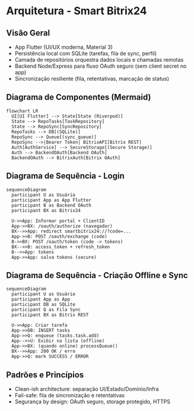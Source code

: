 # Arquitetura - Smart Bitrix24

## Visão Geral
- App Flutter (UI/UX moderna, Material 3)
- Persistência local com SQLite (tarefas, fila de sync, perfil)
- Camada de repositórios orquestra dados locais e chamadas remotas
- Backend Node/Express para fluxo OAuth seguro (sem client secret no app)
- Sincronização resiliente (fila, retentativas, marcação de status)

## Diagrama de Componentes (Mermaid)
```mermaid
flowchart LR
  UI[UI Flutter] --> State[State (Riverpod)]
  State --> RepoTasks[TaskRepository]
  State --> RepoSync[SyncRepository]
  RepoTasks --> DB[(SQLite)]
  RepoSync --> Queue[(sync_queue)]
  RepoSync -->|Bearer Token| BitrixAPI[Bitrix REST]
  Auth[AuthService] --> SecureStorage[(Secure Storage)]
  Auth --> BackendOAuth[Backend OAuth]
  BackendOAuth --> BitrixAuth[Bitrix OAuth]
```

## Diagrama de Sequência - Login
```mermaid
sequenceDiagram
  participant U as Usuário
  participant App as App Flutter
  participant B as Backend OAuth
  participant BX as Bitrix24

  U->>App: Informar portal + ClientID
  App->>BX: /oauth/authorize (navegador)
  BX-->>App: redirect smartbitrix24://?code=...
  App->>B: POST /oauth/exchange (code)
  B->>BX: POST /oauth/token (code -> tokens)
  BX-->>B: access_token + refresh_token
  B-->>App: tokens
  App->>App: salva tokens (secure)
```

## Diagrama de Sequência - Criação Offline e Sync
```mermaid
sequenceDiagram
  participant U as Usuário
  participant App as App
  participant DB as SQLite
  participant Q as Fila Sync
  participant BX as Bitrix REST

  U->>App: Criar tarefa
  App->>DB: INSERT tasks
  App->>Q: enqueue (tasks.task.add)
  App-->>U: Exibir na lista (offline)
  App->>BX: (quando online) processQueue()
  BX-->>App: 200 OK / erro
  App->>Q: mark SUCCESS / ERROR
```

## Padrões e Princípios
- Clean-ish architecture: separação UI/Estado/Domínio/Infra
- Fail-safe: fila de sincronização e retentativas
- Segurança by design: OAuth seguro, storage protegido, HTTPS